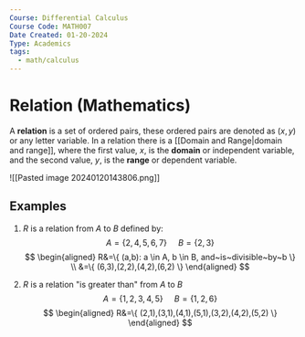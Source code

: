 ```yaml
---
Course: Differential Calculus
Course Code: MATH007
Date Created: 01-20-2024
Type: Academics
tags:
  - math/calculus
---
```

# Relation (Mathematics)
A **relation** is a set of ordered pairs, these ordered pairs are denoted as $(x,y)$ or any letter variable. In a relation there is a [[Domain and Range|domain and range]], where the first value, $x$, is the **domain** or independent variable, and the second value, $y$, is the **range** or dependent variable.

![[Pasted image 20240120143806.png]]
## Examples

1. $R$ is a relation from $A$ to $B$ defined by:
$$
A=\{ 2,4,5,6,7 \}~~~~~B=\{ 2,3 \}
$$
$$
\begin{aligned}
R&=\{ (a,b): a \in A, b \in B, and~is~divisible~by~b \} \\
 &=\{ (6,3),(2,2),(4,2),(6,2) \}
\end{aligned}
$$

2. $R$ is a relation "is greater than" from $A$ to $B$
$$
A=\{ 1,2,3,4,5 \}~~~~~B=\{ 1,2,6 \}
$$
$$
\begin{aligned}
R&=\{ (2,1),(3,1),(4,1),(5,1),(3,2),(4,2),(5,2) \}
\end{aligned}
$$
